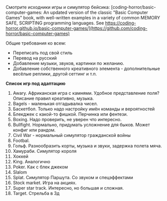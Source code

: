 Смотрите исходники игры и симулятор бейсика: [coding-horror/basic-computer-games: An updated version of the classic "Basic Computer Games" book, with well-written examples in a variety of common MEMORY SAFE, SCRIPTING programming languages. See https://coding-horror.github.io/basic-computer-games/](https://github.com/coding-horror/basic-computer-games)

Общие требования ко всем:
* Переписать под свой стиль
* Перевод на русский
* Добавление музыки, звуков, картинки по желанию.
* Добавление собственного креативного элемента - дополнительные весёлые реплики, другой сеттинг и т.п.

**Список игр под адаптацию**

1. Awary.  Африканская игра с камнями.  Удобное представление поля? Описание правил креативно, музыка.
2. Bagels - маленькая отгадывалка чисел.
3. Баскетбол. Только надо настройку имён команды и вероятностей
4. Блекджек с какой-то фишкой. Перчинка или фентези.
5. Boxing. Надо проверить, не уверен что интересно.
6. Bullfight. Нормально, придумать усложнение для быков. Может конфиг или рандом.
7. Civil War - нормальный симулятор гражданской войны
8. Footbal.
9. Гольф. Разнообразить корты, музыка и звуки, задержка полета мяча.
10. Хамураби. Симулятор короля
11. Хоккей
12. King. Аналогично
13. Poker. Как с блек джеком
14. Slalom
15. Splat. Симулятор Паршута. Со звуком и спецэффектами
16. Stock market. Игра на акциях.
17. Super star track. Интересно, но большая и сложная.
18. Target. Стрельба в 3д